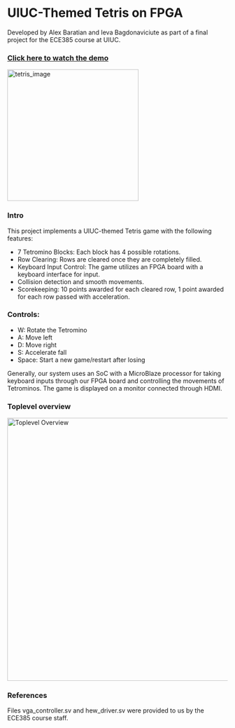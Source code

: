# UIUC-Themed Tetris on FPGA

Developed by Alex Baratian and Ieva Bagdonaviciute as part of a final project for the ECE385 course at UIUC.

### [Click here to watch the demo](https://github.com/user-attachments/assets/be7c0e70-5206-4351-ac89-c89c919bcb7b)

<img src="https://github.com/user-attachments/assets/c11bfd0a-dd21-405d-b30e-18d840c335e2" alt="tetris_image" width="300"/>

### Intro
This project implements a UIUC-themed Tetris game with the following features:
- 7 Tetromino Blocks: Each block has 4 possible rotations.
- Row Clearing: Rows are cleared once they are completely filled.
- Keyboard Input Control: The game utilizes an FPGA board with a keyboard interface for input.
- Collision detection and smooth movements.
- Scorekeeping: 10 points awarded for each cleared row, 1 point awarded for each row passed with acceleration.

### Controls:
- W: Rotate the Tetromino  
- A: Move left  
- D: Move right  
- S: Accelerate fall  
- Space: Start a new game/restart after losing  

Generally, our system uses an SoC with a MicroBlaze processor for taking keyboard inputs through our FPGA board and controlling the movements of Tetrominos. The game is displayed on a monitor connected through HDMI.

### Toplevel overview
<img src="https://github.com/user-attachments/assets/c9b4d4c3-39ca-45b5-b3d4-ce7d2852d866" alt="Toplevel Overview" width="600"/>

### References
Files vga_controller.sv and hew_driver.sv were provided to us by the ECE385 course staff.
